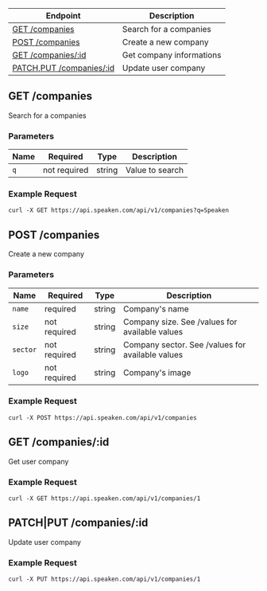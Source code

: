 | Endpoint                                     | Description              |
| -------------------------------------------- | ------------------------ |
| [GET /companies](#get-companiesme)           | Search for a companies   |
| [POST /companies](#get-companiesme)          | Create a new company     |
| [GET /companies/:id](#get-companiesme)       | Get company informations |
| [PATCH,PUT /companies/:id](#get-companiesme) | Update user company      |

## GET /companies

Search for a companies

### Parameters

| Name | Required     | Type   | Description     |
| ---- | ------------ | ------ | --------------- |
| `q`  | not required | string | Value to search |

### Example Request

`curl -X GET https://api.speaken.com/api/v1/companies?q=Speaken`

## POST /companies

Create a new company

### Parameters

| Name     | Required     | Type   | Description                                      |
| -------- | ------------ | ------ | ------------------------------------------------ |
| `name`   | required     | string | Company's name                                   |
| `size`   | not required | string | Company size. See /values for available values   |
| `sector` | not required | string | Company sector. See /values for available values |
| `logo`   | not required | string | Company's image                                  |

### Example Request

`curl -X POST https://api.speaken.com/api/v1/companies`

## GET /companies/:id

Get user company

### Example Request

`curl -X GET https://api.speaken.com/api/v1/companies/1`

## PATCH|PUT /companies/:id

Update user company

### Example Request

`curl -X PUT https://api.speaken.com/api/v1/companies/1`
